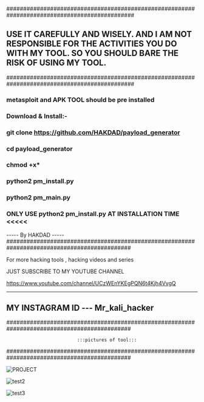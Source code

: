 ##############################################################################################

## USE IT CAREFULLY AND WISELY. AND I AM NOT RESPONSIBLE FOR THE ACTIVITIES YOU DO WITH MY TOOL. SO YOU SHOULD BARE THE RISK OF USING MY TOOL.
##############################################################################################

### metasploit and APK TOOL should be pre installed

### Download & Install:-
  
### git clone https://github.com/HAKDAD/payload_generator

### cd payload_generator

### chmod +x*

### python2 pm_install.py

### python2 pm_main.py
        
### ONLY USE python2 pm_install.py AT INSTALLATION TIME <<<<<

----- By HAKDAD -----
#############################################################################################

For more hacking tools , hacking videos and series

JUST SUBSCRIBE TO MY YOUTUBE CHANNEL

https://www.youtube.com/channel/UCzWEnYKEgPQN6t4Kjh4VvgQ

----------------------------------------------------------------------------------------------
MY INSTAGRAM ID --- Mr_kali_hacker
----------------------------------------------------------------------------------------------

#############################################################################################

                              :::pictures of tool:::
#############################################################################################

![PROJECT](https://user-images.githubusercontent.com/70651595/115141095-331c7000-a058-11eb-90e0-62cc9d1f203f.png)

![test2](https://user-images.githubusercontent.com/70651595/115141099-3b74ab00-a058-11eb-8196-25de3216a53f.png)

![test3](https://user-images.githubusercontent.com/70651595/115141105-43344f80-a058-11eb-9330-8cdb44636f43.png)





